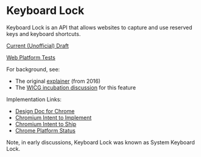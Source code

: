 # Keyboard Lock

Keyboard Lock is an API that allows websites to capture and use
reserved keys and keyboard shortcuts.

[Current (Unofficial) Draft](https://wicg.github.io/keyboard-lock/)

[Web Platform Tests](https://github.com/web-platform-tests/wpt/tree/master/keyboard-lock)

For background, see:

* The original [explainer](explainer.md) (from 2016)
* The [WICG incubation discussion](https://discourse.wicg.io/t/proposal-system-keyboard-lock-api/1594) for this feature

Implementation Links:

* [Design Doc for Chrome](https://goo.gl/WjAhiZ)
* [Chromium Intent to Implement](https://groups.google.com/a/chromium.org/g/blink-dev/c/9pauQUAvrcw/m/lfbG7eunCAAJ)
* [Chromium Intent to Ship](https://groups.google.com/a/chromium.org/g/blink-dev/c/isXS3f3Tqo8)
* [Chrome Platform Status](https://chromestatus.com/feature/5642959835889664)

Note, in early discussions, Keyboard Lock was known as System Keyboard Lock.
